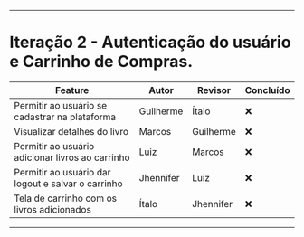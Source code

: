 
---

# Iteração 2 - Autenticação do usuário e Carrinho de Compras.

| Feature                                                                        | Autor     | Revisor   | Concluído |
| ------------------------------------------------------------------------------ | --------- | --------- | --------- |
| Permitir ao usuário se cadastrar na plataforma     | Guilherme |Ítalo | ❌
| Visualizar detalhes do livro                       | Marcos    |Guilherme | ❌
| Permitir ao usuário adicionar livros ao carrinho   | Luiz      |Marcos |  ❌
| Permitir ao usuário dar logout e salvar o carrinho | Jhennifer |Luiz | ❌
| Tela de carrinho com os livros adicionados         | Ítalo     |Jhennifer | ❌

---
